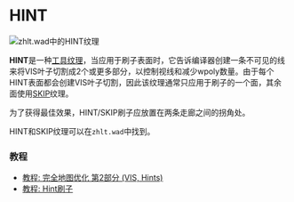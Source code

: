 # HINT

![zhlt.wad中的HINT纹理](https://twhl.info/wiki/embed/HINT)

**HINT**是一种[工具纹理](https://twhl.info/wiki/page/Tool_Textures)，当应用于刷子表面时，它告诉编译器创建一条不可见的线来将VIS叶子切割成2个或更多部分，以控制视线和减少wpoly数量。由于每个HINT表面都会创建VIS叶子切割，因此该纹理通常只应用于刷子的一个面，其余面使用[SKIP](https://twhl.info/wiki/page/SKIP)纹理。

为了获得最佳效果，HINT/SKIP刷子应放置在两条走廊之间的拐角处。

HINT和SKIP纹理可以在`zhlt.wad`中找到。

### 教程

* [教程: 完全地图优化 第2部分 (VIS, Hints)](https://twhl.info/wiki/page/Tutorial:_Total_Map_Optimisation_Part_2_(VIS,_Hints))
* [教程: Hint刷子](https://twhl.info/wiki/page/Tutorial:_Hint_Brushes)